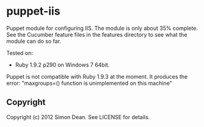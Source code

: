 puppet-iis
==========

Puppet module for configuring IIS.  The module is only about 35% complete.  See the Cucumber feature files in the features directory to see what the module can do so far.

Tested on:

- Ruby 1.9.2 p290 on Windows 7 64bit.

Puppet is not compatible with Ruby 1.9.3 at the moment.  It produces the error: "maxgroups=() function is unimplemented on this machine"


## Copyright

Copyright (c) 2012 Simon Dean. See LICENSE for details.